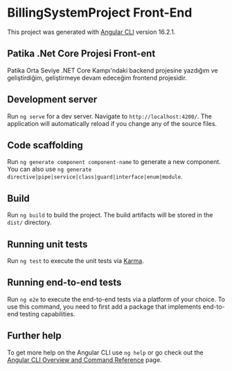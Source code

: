 # BillingSystemProject Front-End

This project was generated with [Angular CLI](https://github.com/angular/angular-cli) version 16.2.1.

## Patika .Net Core Projesi Front-ent

Patika Orta Seviye .NET Core Kampı'ndaki backend projesine yazdığım ve geliştirdiğim, geliştirmeye devam edeceğim frontend projesidir.

## Development server

Run `ng serve` for a dev server. Navigate to `http://localhost:4200/`. The application will automatically reload if you change any of the source files.

## Code scaffolding

Run `ng generate component component-name` to generate a new component. You can also use `ng generate directive|pipe|service|class|guard|interface|enum|module`.

## Build

Run `ng build` to build the project. The build artifacts will be stored in the `dist/` directory.

## Running unit tests

Run `ng test` to execute the unit tests via [Karma](https://karma-runner.github.io).

## Running end-to-end tests

Run `ng e2e` to execute the end-to-end tests via a platform of your choice. To use this command, you need to first add a package that implements end-to-end testing capabilities.

## Further help

To get more help on the Angular CLI use `ng help` or go check out the [Angular CLI Overview and Command Reference](https://angular.io/cli) page.

